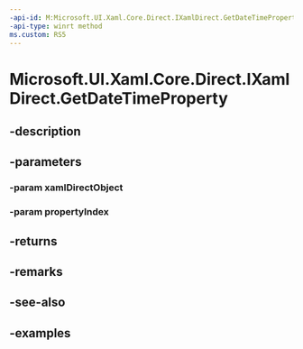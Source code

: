 ```yaml
---
-api-id: M:Microsoft.UI.Xaml.Core.Direct.IXamlDirect.GetDateTimeProperty(Microsoft.UI.Xaml.Core.Direct.XamlDirectObject,Microsoft.UI.Xaml.Core.Direct.XamlPropertyIndex)
-api-type: winrt method
ms.custom: RS5
---
```


<!-- Method syntax.
public DateTime IXamlDirect.GetDateTimeProperty(XamlDirectObject xamlDirectObject, XamlPropertyIndex propertyIndex)
-->

# Microsoft.UI.Xaml.Core.Direct.IXamlDirect.GetDateTimeProperty

## -description

## -parameters
### -param xamlDirectObject

### -param propertyIndex

## -returns

## -remarks

## -see-also

## -examples

